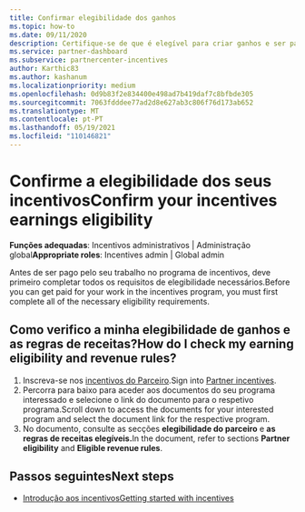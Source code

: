 ```yaml
---
title: Confirmar elegibilidade dos ganhos
ms.topic: how-to
ms.date: 09/11/2020
description: Certifique-se de que é elegível para criar ganhos e ser pago no programa de incentivos. Verifique as suas regras de elegibilidade e receitas no Partner Center.
ms.service: partner-dashboard
ms.subservice: partnercenter-incentives
author: Karthic83
ms.author: kashanum
ms.localizationpriority: medium
ms.openlocfilehash: 0d9b83f2e834400e498ad7b419daf7c8bfbde305
ms.sourcegitcommit: 7063fdddee77ad2d8e627ab3c806f76d173ab652
ms.translationtype: MT
ms.contentlocale: pt-PT
ms.lasthandoff: 05/19/2021
ms.locfileid: "110146821"
---
```

# <a name="confirm-your-incentives-earnings-eligibility"></a><span data-ttu-id="d49a1-104">Confirme a elegibilidade dos seus incentivos</span><span class="sxs-lookup"><span data-stu-id="d49a1-104">Confirm your incentives earnings eligibility</span></span>

<span data-ttu-id="d49a1-105">**Funções adequadas**: Incentivos administrativos | Administração global</span><span class="sxs-lookup"><span data-stu-id="d49a1-105">**Appropriate roles**: Incentives admin | Global admin</span></span>

<span data-ttu-id="d49a1-106">Antes de ser pago pelo seu trabalho no programa de incentivos, deve primeiro completar todos os requisitos de elegibilidade necessários.</span><span class="sxs-lookup"><span data-stu-id="d49a1-106">Before you can get paid for your work in the incentives program, you must first complete all of the necessary eligibility requirements.</span></span>

## <a name="how-do-i-check-my-earning-eligibility-and-revenue-rules"></a><span data-ttu-id="d49a1-107">Como verifico a minha elegibilidade de ganhos e as regras de receitas?</span><span class="sxs-lookup"><span data-stu-id="d49a1-107">How do I check my earning eligibility and revenue rules?</span></span>

1. <span data-ttu-id="d49a1-108">Inscreva-se nos [incentivos do Parceiro](https://partner.microsoft.com/membership/partner-incentives).</span><span class="sxs-lookup"><span data-stu-id="d49a1-108">Sign into [Partner incentives](https://partner.microsoft.com/membership/partner-incentives).</span></span>
2. <span data-ttu-id="d49a1-109">Percorra para baixo para aceder aos documentos do seu programa interessado e selecione o link do documento para o respetivo programa.</span><span class="sxs-lookup"><span data-stu-id="d49a1-109">Scroll down to access the documents for your interested program and select the document link for the respective program.</span></span>
3. <span data-ttu-id="d49a1-110">No documento, consulte as secções **elegibilidade do parceiro** e **as regras de receitas elegíveis.**</span><span class="sxs-lookup"><span data-stu-id="d49a1-110">In the document, refer to sections **Partner eligibility** and **Eligible revenue rules**.</span></span>

## <a name="next-steps"></a><span data-ttu-id="d49a1-111">Passos seguintes</span><span class="sxs-lookup"><span data-stu-id="d49a1-111">Next steps</span></span>

- [<span data-ttu-id="d49a1-112">Introdução aos incentivos</span><span class="sxs-lookup"><span data-stu-id="d49a1-112">Getting started with incentives</span></span>](incentives-get-started-intro.md)
